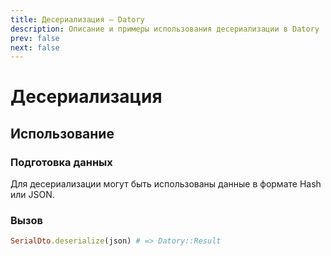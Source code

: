 ```yaml
---
title: Десериализация — Datory
description: Описание и примеры использования десериализации в Datory
prev: false
next: false
---
```


# Десериализация

## Использование

### Подготовка данных

Для десериализации могут быть использованы данные в формате Hash или JSON.

### Вызов

```ruby
SerialDto.deserialize(json) # => Datory::Result
```
